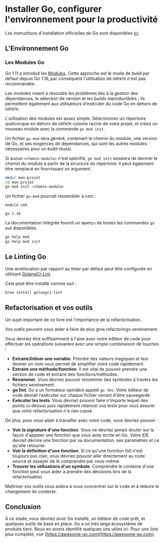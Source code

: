 # Installer Go, configurer l'environnement pour la productivité

Les instructions d'installation officielles de Go sont disponibles [ici](https://golang.org/doc/install).

## L'Environnement Go

### Les Modules Go

Go 1.11 a introduit les [Modules](https://go.dev/wiki/Modules). Cette approche est le mode de *build* par défaut depuis Go 1.16, par conséquent l'utilisation de `GOPATH` n'est pas recommandée.

Les modules visent à résoudre les problèmes liés à la gestion des dépendances, la sélection de version et les *builds* reproductibles ; ils permettent également aux utilisateurs d'exécuter du code Go en dehors de `GOPATH`.

L'utilisation des modules est assez simple. Sélectionnez un répertoire quelconque en dehors de `GOPATH` comme racine de votre projet, et créez un nouveau module avec la commande `go mod init`.

Un fichier `go.mod` sera généré, contenant le chemin du module, une version de Go, et ses exigences de dépendances, qui sont les autres modules nécessaires pour un *build* réussi.

Si aucun `<chemin-module>` n'est spécifié, `go mod init` essaiera de deviner le chemin du module à partir de la structure du répertoire. Il peut également être remplacé en fournissant un argument.

```sh
mkdir mon-projet
cd mon-projet
go mod init <chemin-module>
```

Un fichier `go.mod` pourrait ressembler à ceci :

```
module cmd

go 1.16

```

La documentation intégrée fournit un aperçu de toutes les commandes `go mod` disponibles.

```sh
go help mod
go help mod init
```

## Le Linting Go

Une amélioration par rapport au *linter* par défaut peut être configurée en utilisant [GolangCI-Lint](https://golangci-lint.run).

Cela peut être installé comme suit :

```sh
brew install golangci-lint
```

## Refactorisation et vos outils

Un sujet important de ce livre est l'importance de la refactorisation.

Vos outils peuvent vous aider à faire de plus gros refactorings sereinement.

Vous devriez être suffisamment à l'aise avec votre éditeur de code pour effectuer les opérations suivantes avec une simple combinaison de touches :

- **Extraire/Inliner une variable**. Prendre des valeurs magiques et leur donner un nom vous permet de simplifier votre code rapidement.
- **Extraire une méthode/fonction**. Il est vital de pouvoir prendre une section de code et extraire des fonctions/méthodes.
- **Renommer**. Vous devriez pouvoir renommer des symboles à travers les fichiers sereinement.
- **go fmt**. Go a un formateur opiniâtre appelé `go fmt`. Votre éditeur de code devrait l'exécuter sur chaque fichier venant d'être sauvegardé.
- **Exécuter les tests**. Vous devriez pouvoir faire n'importe lequel des points ci-dessus puis rapidement relancer vos tests pour vous assurer que votre refactorisation n'a rien cassé.

De plus, pour vous aider à travailler avec votre code, vous devriez pouvoir :

- **Voir la signature d'une fonction**. Vous ne devriez jamais douter sur la façon d'appeler une fonction que vous avez écrite en Go. Votre IDE devrait décrire une fonction par sa documentation, ses paramètres et ce qu'elle retourne.
- **Voir la définition d'une fonction**. Si ce qu'une fonction fait n'est toujours pas clair, vous devriez pouvoir aller directement au code source et essayer de le comprendre par vous-même.
- **Trouver les utilisations d'un symbole**. Comprendre le contexte d'une fonction peut vous aider à prendre des décisions lors de la refactorisation.

Maîtriser vos outils vous aidera à vous concentrer sur le code et à réduire le changement de contexte.

## Conclusion

À ce stade, vous devriez avoir Go installé, un éditeur de code prêt, et quelques outils de base en place. Go a un très large écosystème de produits tiers. Nous en avons identifié quelques uns utiles ici. Pour une liste plus complète, voir [https://awesome-go.com](https://awesome-go.com).